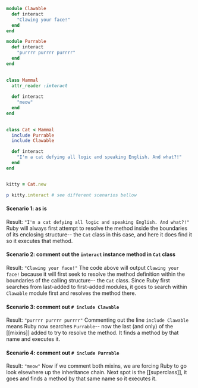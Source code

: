 ```ruby
module Clawable
  def interact
    "Clawing your face!"
  end
end

module Purrable
  def interact
    "purrrr purrrr purrrr"
  end
end

  
class Mammal
  attr_reader :interact
  
  def interact
    "meow"
  end
end

  
class Cat < Mammal
  include Purrable
  include Clawable

  def interact
    "I'm a cat defying all logic and speaking English. And what?!"
  end
end


kitty = Cat.new

p kitty.interact # see different scenarios bellow
```

#### Scenario 1: as is
Result: `"I'm a cat defying all logic and speaking English. And what?!"`
Ruby will always first attempt to resolve the method inside the boundaries of its enclosing structure-- the `Cat` class in this case, and here it does find it so it executes that method. 

#### Scenario 2: comment out the `interact` instance method in `Cat` class 
Result: `"Clawing your face!"`
The code above will output `Clawing your face!` because it will first seek to resolve the method definition within the boundaries of the calling structure-- the `Cat` class. Since Ruby first searches from last-added to first-added modules, it goes to search within `Clawable` module first and resolves the method there.

#### Scenario 3: comment out `# include Clawable`
Result: `"purrrr purrrr purrrr"`
Commenting out the line `include Clawable` means Ruby now searches `Purrable`-- now the last (and only) of the [[mixins]] added to try to resolve the method. It finds a method by that name and executes it. 

#### Scenario 4: comment out `# include Purrable`
Result: `"meow"`
Now if we comment both mixins, we are forcing Ruby to go look elsewhere up the inheritance chain. Next spot is the [[superclass]], it goes and finds a method by that same name so it executes it. 

